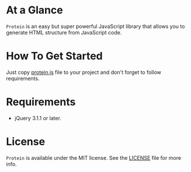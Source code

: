 # At a Glance

`Protein` is an easy but super powerful JavaScript library that allows you to generate HTML structure from JavaScript code.

# How To Get Started

Just copy [protein.js](./lib/protein.js) file to your project and don't forget to follow requirements.

# Requirements

* jQuery 3.1.1 or later.

# License

`Protein` is available under the MIT license. See the [LICENSE](./LICENSE) file for more info.
